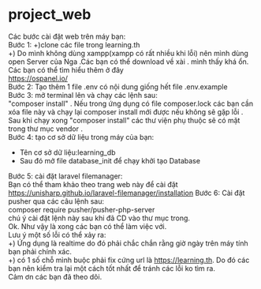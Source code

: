 # project_web
Các bước cài đặt web trên máy bạn:<br>
Bước 1: +)clone các file trong learning.th<br>
	+) Do mình không dùng xampp(xampp có rất nhiều khi lỗi) nên mình dùng open Server của Nga .Các bạn có thể download về xài . mình thấy khá ổn. Các bạn có thể tìm hiểu thêm ở đây<br>
https://ospanel.io/<br>
Bước 2: Tạo thêm 1 file .env có nội dung giống hết file .env.example<br>
Bước 3: mở terminal lên và chạy các lệnh sau:<br>
	"composer install" . Nếu trong ứng dụng có file composer.lock các bạn cần xóa file này và chạy lại composer install mới được nếu không sẽ gặp lỗi .<br>
Sau khi chạy xong "composer install" các thư viện phụ thuộc sẽ có mặt trong thư mục vendor .<br>
Bước 4: tạo cơ sở dữ liệu trong máy của bạn:<br>
-	Tên cơ sở dữ liệu:learning_db<br>
-	Sau đó mở file database_init để chạy khởi tạo Database<br>


Bước 5: cài đặt laravel filemanager: <br>
Bạn có thể tham khảo theo trang web này để cài đặt
https://unisharp.github.io/laravel-filemanager/installation
Bước 6: Cài đặt pusher qua các câu lệnh sau:<br>
composer require pusher/pusher-php-server<br>
chú ý cài đặt lệnh này sau khi đã CD vào thư mục trong.<br>
Ok. Như vậy là xong các bạn có thể làm việc với.<br>
Lưu ý một số lỗi có thể xảy ra:<br>
	+) Ứng dụng là realtime do đó phải chắc chắn rằng giờ ngày trên máy tính bạn phải chính xác.<br>
	+) có 1 số chỗ mình buộc phải fix cứng url là https://learning.th. Do đó các bạn nên kiểm tra lại một cách tốt nhất để tránh các lỗi ko tìm ra. <br>
Cảm ơn các bạn đã theo dõi.<br>

